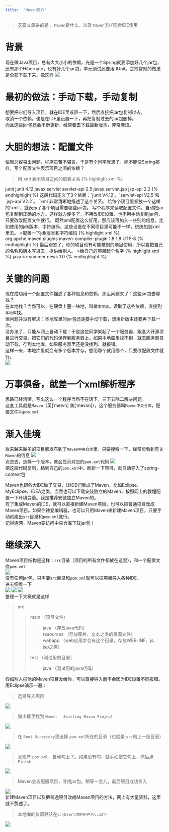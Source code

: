 ```yaml
---
title:  "Maven简介"
---
```

>这篇文章讲的是： `Maven`是什么，以及 `Maven`怎样配合IDE使用

# 背景
现在做Java项目，总有大大小小的依赖。光是一个Spring就要添加好几个jar包，还有那个Hibernate，也有好几个jar包，单元测试还要用JUnit。之前常规的做法是全部下载下来，像这样
![](/res/ge65wy3qt4warhtrjyulyi.jpg)  

#  最初的做法：手动下载，手动复制
想要把它们导入项目，就在IDE里设置一下，然后直接把jar包复制过去。  
取消一个依赖，也是在IDE里设置一下，再把复制过去的jar包删掉。  
而且这些jar包还会不断更新，经常要去下载最新版本，非常麻烦。  

# 大胆的想法：配置文件
依赖总容易出问题，程序员苦不堪言。于是有个同学就想了，能不能像Spring那样，写个配置文件表示项目之间的依赖？
>用 xml 表示项目之间的依赖关系
{% highlight xml %}
<dependencies>
    <dependency>
        <groupId>junit</groupId>
        <artifactId>junit</artifactId>
        <version>4.12</version>
    </dependency>
</dependencies>

<dependencies>
    <dependency>
        <groupId>javax.servlet</groupId>
        <artifactId>servlet-api</artifactId>
        <version>2.5</version>
    </dependency>
</dependencies>

<dependencies>
    <dependency>
        <groupId>javax.servlet.jsp</groupId>
        <artifactId>jsp-api</artifactId>
        <version>2.2</version>
    </dependency>
</dependencies>
{% endhighlight %}
这段代码定义了3个依赖：`junit V4.12`，`servlet-api V2.5`和`jsp-api V2.2`。  
`xml`非常清晰地描述了这个关系。  
给每个项目里都放一个这样的`xml`，就表示了各个项目需要哪些jar包。  
写个程序来读取配置文件，自动把jar包复制到正确的地方。这样就方便多了，不用改IDE设置，也不用手动复制jar包，只要改改配置文件就行。  
既然xml配置这么好用，那应该再加入一些别的信息，比如使用的jdk版本，字符编码，这些设置在不同项目里可能不一样，统统加到xml里去。  
>配置一下jdk版本和字符编码
{% highlight xml %}
<build>
    <plugins>
        <plugin>
            <groupId>org.apche.maven.plugins</groupId>
            <artifactId>maven-compiler-plugin</artifactId>
            <configuration>
                <source>1.8</source>
                <target>1.8</target>
                <encoding>UTF-8</encoding>
            </configuration>
        </plugin>
    </plugins>
</build>
{% endhighlight %}
最后别忘了，你的项目也有可能被别的项目使用，所以要把自己的名称和版本写进去，提供给别人。
>给自己的项目起个名字
{% highlight xml %}
<groupId>java-in-summer</groupId>
<artifactId>news</artifactId>
<version>1.0</version>
{% endhighlight %}  

# 关键的问题
现在成功用一个配置文件描述了各种信息和依赖，那么问题来了：这些jar包去哪找？  
在本地找？当然可以，在硬盘上圈一块地，叫做`本地库`。读取了这些依赖，直接到`本地库`找。  
但问题并没有解决：本地库里的jar包还是要手动下载，想用新版本还要再下载一次。  
没办法了，只能从网上自动下载！于是这位同学架起了一个服务器，跟各大开源项目进行交易，把它们的代码保存到服务器上。如果本地库里找不到，就去服务器自动下载，存到本地库，如果服务器里还是没找到，就报错。  
这样一来，本地库里就会有多个版本并存，想用哪个就用哪个，只要改配置文件就行。  
![](/res/htrfdsreyjdfg.jpg) 
 
# 万事俱备，就差一个xml解析程序
思路已经清晰，写出这么一个程序当然不在话下，三下五除二解决问题。  
这套工具就是`Maven`（英[ˈmeɪvn] 美[ˈmevən]），这个服务器叫`Maven中央仓库`，配置文件叫`pom.xml`  

# 渐入佳境
后来越来越多的项目都发布到了`Maven中央仓库`里。只要搜索一下，经常能看到有关`Maven`的信息
![](/res/vbnjredzdshtrydere.jpg)  
点进去，选择一个版本，就会显示对应的`pom.xml`代码
![](/res/zsertghfdsgjhliutydr54.jpg)  
把这段代码复制，粘到自己的`pom.xml`中，刷新一下项目，就自动导入了spring-context包

Maven也跟各大IDE做了交易，让IDE们集成了Maven，比如Eclipse、MyEclipse、IDEA之类，当然也可以下载安装独立的Maven，按照网上的教程配置一下环境变量。我是推荐安装独立Maven的。  
有了集成Maven的IDE，就可以直接新建Maven项目，也可以把普通项目改成Maven项目。如果你钟爱编辑器，也可以只用Maven来新建Maven项目，只要手动创建出`src`目录和`pom.xml`就行。  
记得连网，Maven要访问中央仓库下载jar包！

# 继续深入
Maven项目结构是这样：`src`目录（项目的所有文件都放在这里），和一个配置文件`pom.xml`  
![](/res/vbnmlio8i67e5uwyeratw4354.jpg)  
没有任何jar包，只需要`src`目录和`pom.xml`就可以把项目导入各种IDE。  
进去细看一下  
![](/res/oiuyt54y6htrbzfd.jpg)
![](/res/kjhegw546hrtsd.jpg)
![](/res/iuytgzsvdfwg456e5yt.jpg)  
整理一下大概就是这样
> src  
>> main				（项目文件）  
>>> java			（存放java代码）  
>>> resources		（存放图片、文本之类的资源文件）  
>>> webapp		（web应用才会有这个目录，存放WEB-INF、js、jsp之类）  
>>
>> test				（测试用的目录）  
>>> java			（测试用的java代码）

假如别人把他的Maven项目发给你，可以直接导入而不会因为IDE设置不同报错。用Eclipse演示一遍：
>选择导入项目  

![](/res/fareetwhy5jeu6r8j.jpg)  
>弹出框里找到 `Maven - Existing Maven Project`  

![](/res/lkyj4u75etyrshdfxgjfye57.jpg)  
>在 `Root Directory`里选择 `pom.xml`所在的目录（也就是 `src`的上一级目录）  

![](/res/nye5wj4ts.jpg)  
>发现有 `pom.xml`，自动勾上了。如果没有勾，就手动把它勾上，然后点 `Finish`  

![](/res/bbewty6erthsufg.jpg)  
>Maven会去配置项目，寻找jar包。稍等一会儿，最后项目成功导入  

![](/res/hj8675w64tx.jpg)  
新建Maven项目以及把普通项目改成Maven项目的方法，网上有大量资料，这里就不赘述了。
>本地库的位置默认在`C:\User\你的用户名\.m2下`  

![](/res/fghy5j6ue44ymg.jpg)  

